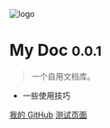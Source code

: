 <!-- _coverpage.md -->

![logo](https://docsify.js.org/_media/icon.svg)

# My Doc <small>0.0.1</small>

> 一个自用文档库。

- 一些使用技巧

[我的 GitHub](https://github.com/MMMcrystal/)
[测试页面](doc/test)
